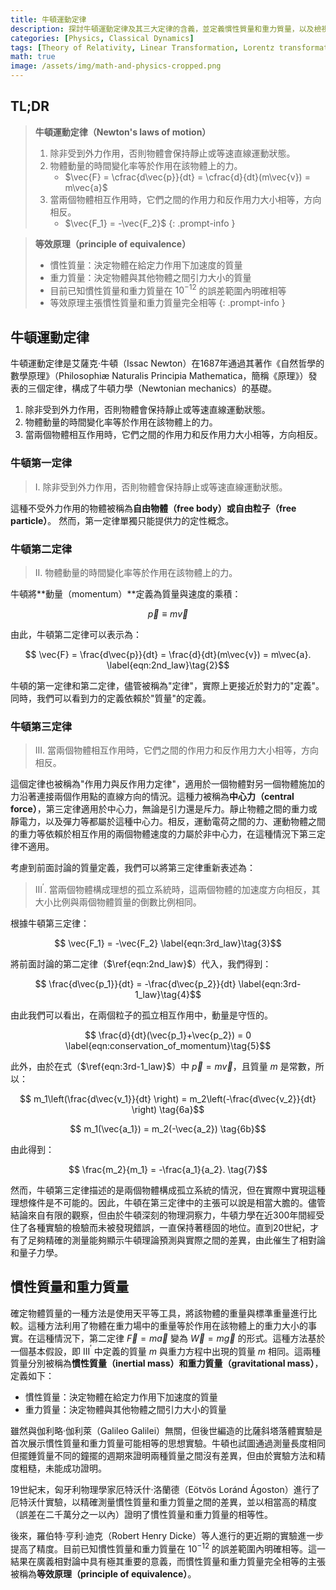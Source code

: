 ```yaml
---
title: 牛頓運動定律
description: 探討牛頓運動定律及其三大定律的含義，並定義慣性質量和重力質量，以及檢視等效原理在經典力學和後續的廣義相對論中的重要意義。
categories: [Physics, Classical Dynamics]
tags: [Theory of Relativity, Linear Transformation, Lorentz transformation]
math: true
image: /assets/img/math-and-physics-cropped.png
---
```

## TL;DR
> **牛頓運動定律（Newton's laws of motion）**
> 1. 除非受到外力作用，否則物體會保持靜止或等速直線運動狀態。
> 2. 物體動量的時間變化率等於作用在該物體上的力。
>    - $\vec{F} = \cfrac{d\vec{p}}{dt} = \cfrac{d}{dt}(m\vec{v}) = m\vec{a}$
> 3. 當兩個物體相互作用時，它們之間的作用力和反作用力大小相等，方向相反。
>    - $\vec{F_1} = -\vec{F_2}$
{: .prompt-info }

> **等效原理（principle of equivalence）**
> - 慣性質量：決定物體在給定力作用下加速度的質量
> - 重力質量：決定物體與其他物體之間引力大小的質量
> - 目前已知慣性質量和重力質量在 $10^{-12}$ 的誤差範圍內明確相等
> - 等效原理主張慣性質量和重力質量完全相等
{: .prompt-info }

## 牛頓運動定律
牛頓運動定律是艾薩克·牛頓（Issac Newton）在1687年通過其著作《自然哲學的數學原理》（Philosophiæ Naturalis Principia Mathematica，簡稱《原理》）發表的三個定律，構成了牛頓力學（Newtonian mechanics）的基礎。

1. 除非受到外力作用，否則物體會保持靜止或等速直線運動狀態。
2. 物體動量的時間變化率等於作用在該物體上的力。
3. 當兩個物體相互作用時，它們之間的作用力和反作用力大小相等，方向相反。

### 牛頓第一定律
> I. 除非受到外力作用，否則物體會保持靜止或等速直線運動狀態。

這種不受外力作用的物體被稱為**自由物體（free body）**或**自由粒子（free particle）**。
然而，第一定律單獨只能提供力的定性概念。

### 牛頓第二定律
> II. 物體動量的時間變化率等於作用在該物體上的力。

牛頓將**動量（momentum）**定義為質量與速度的乘積：

$$ \vec{p} \equiv m\vec{v} \label{eqn:momentum}\tag{1}$$

由此，牛頓第二定律可以表示為：

$$ \vec{F} = \frac{d\vec{p}}{dt} = \frac{d}{dt}(m\vec{v}) = m\vec{a}. \label{eqn:2nd_law}\tag{2}$$

牛頓的第一定律和第二定律，儘管被稱為"定律"，實際上更接近於對力的"定義"。同時，我們可以看到力的定義依賴於"質量"的定義。

### 牛頓第三定律
> III. 當兩個物體相互作用時，它們之間的作用力和反作用力大小相等，方向相反。

這個定律也被稱為"作用力與反作用力定律"，適用於一個物體對另一個物體施加的力沿著連接兩個作用點的直線方向的情況。這種力被稱為**中心力（central force）**，第三定律適用於中心力，無論是引力還是斥力。靜止物體之間的重力或靜電力，以及彈力等都屬於這種中心力。相反，運動電荷之間的力、運動物體之間的重力等依賴於相互作用的兩個物體速度的力屬於非中心力，在這種情況下第三定律不適用。

考慮到前面討論的質量定義，我們可以將第三定律重新表述為：

> III$^\prime$. 當兩個物體構成理想的孤立系統時，這兩個物體的加速度方向相反，其大小比例與兩個物體質量的倒數比例相同。

根據牛頓第三定律：

$$ \vec{F_1} = -\vec{F_2} \label{eqn:3rd_law}\tag{3}$$

將前面討論的第二定律（$\ref{eqn:2nd_law}$）代入，我們得到：

$$ \frac{d\vec{p_1}}{dt} = -\frac{d\vec{p_2}}{dt} \label{eqn:3rd-1_law}\tag{4}$$

由此我們可以看出，在兩個粒子的孤立相互作用中，動量是守恆的。

$$ \frac{d}{dt}(\vec{p_1}+\vec{p_2}) = 0 \label{eqn:conservation_of_momentum}\tag{5}$$

此外，由於在式（$\ref{eqn:3rd-1_law}$）中 $\vec{p}=m\vec{v}$，且質量 $m$ 是常數，所以：

$$ m_1\left(\frac{d\vec{v_1}}{dt} \right) = m_2\left(-\frac{d\vec{v_2}}{dt} \right) \tag{6a}$$

$$ m_1(\vec{a_1}) = m_2(-\vec{a_2}) \tag{6b}$$

由此得到：

$$ \frac{m_2}{m_1} = -\frac{a_1}{a_2}. \tag{7}$$

然而，牛頓第三定律描述的是兩個物體構成孤立系統的情況，但在實際中實現這種理想條件是不可能的。因此，牛頓在第三定律中的主張可以說是相當大膽的。儘管結論來自有限的觀察，但由於牛頓深刻的物理洞察力，牛頓力學在近300年間經受住了各種實驗的檢驗而未被發現錯誤，一直保持著穩固的地位。直到20世紀，才有了足夠精確的測量能夠顯示牛頓理論預測與實際之間的差異，由此催生了相對論和量子力學。

## 慣性質量和重力質量
確定物體質量的一種方法是使用天平等工具，將該物體的重量與標準重量進行比較。這種方法利用了物體在重力場中的重量等於作用在該物體上的重力大小的事實。在這種情況下，第二定律 $\vec{F}=m\vec{a}$ 變為 $\vec{W}=m\vec{g}$ 的形式。這種方法基於一個基本假設，即 III$^\prime$ 中定義的質量 $m$ 與重力方程中出現的質量 $m$ 相同。這兩種質量分別被稱為**慣性質量（inertial mass）**和**重力質量（gravitational mass）**，定義如下：

- 慣性質量：決定物體在給定力作用下加速度的質量
- 重力質量：決定物體與其他物體之間引力大小的質量

雖然與伽利略·伽利萊（Galileo Galilei）無關，但後世編造的比薩斜塔落體實驗是首次展示慣性質量和重力質量可能相等的思想實驗。牛頓也試圖通過測量長度相同但擺錘質量不同的鐘擺的週期來證明兩種質量之間沒有差異，但由於實驗方法和精度粗糙，未能成功證明。

19世紀末，匈牙利物理學家厄特沃什·洛蘭德（Eötvös Loránd Ágoston）進行了厄特沃什實驗，以精確測量慣性質量和重力質量之間的差異，並以相當高的精度（誤差在二千萬分之一以內）證明了慣性質量和重力質量的相等性。

後來，羅伯特·亨利·迪克（Robert Henry Dicke）等人進行的更近期的實驗進一步提高了精度。目前已知慣性質量和重力質量在 $10^{-12}$ 的誤差範圍內明確相等。這一結果在廣義相對論中具有極其重要的意義，而慣性質量和重力質量完全相等的主張被稱為**等效原理（principle of equivalence）**。
